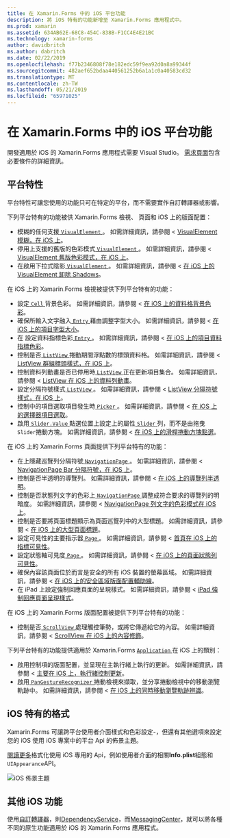 ```yaml
---
title: 在 Xamarin.Forms 中的 iOS 平台功能
description: 將 iOS 特有的功能新增至 Xamarin.Forms 應用程式中。
ms.prod: xamarin
ms.assetid: 634AB62E-68C8-454C-838B-F1CC4E4E21BC
ms.technology: xamarin-forms
author: davidbritch
ms.author: dabritch
ms.date: 02/22/2019
ms.openlocfilehash: f77b2346808f78e182edc59f9ea92d0a8a99344f
ms.sourcegitcommit: 482aef652bdaa440561252b6a1a1c0a40583cd32
ms.translationtype: MT
ms.contentlocale: zh-TW
ms.lasthandoff: 05/21/2019
ms.locfileid: "65971025"
---
```

# <a name="ios-platform-features-in-xamarinforms"></a>在 Xamarin.Forms 中的 iOS 平台功能

開發適用於 iOS 的 Xamarin.Forms 應用程式需要 Visual Studio。 [需求頁面](~/get-started/requirements.md)包含必要條件的詳細資訊。

## <a name="platform-specifics"></a>平台特性

平台特性可讓您使用的功能只可在特定的平台，而不需要實作自訂轉譯器或影響。

下列平台特有的功能被供 Xamarin.Forms 檢視、 頁面和 iOS 上的版面配置：

- 模糊的任何支援[ `VisualElement` ](xref:Xamarin.Forms.VisualElement)。 如需詳細資訊，請參閱 < [VisualElement 模糊，在 iOS 上](visualelement-blur.md)。
- 停用上支援的舊版的色彩模式[ `VisualElement` ](xref:Xamarin.Forms.VisualElement)。 如需詳細資訊，請參閱 < [VisualElement 舊版色彩模式，在 iOS 上](legacy-color-mode.md)。
- 在啟用下拉式陰影[ `VisualElement` ](xref:Xamarin.Forms.VisualElement)。 如需詳細資訊，請參閱 <<c0> [ 在 iOS 上的 VisualElement 卸除 Shadows](visualelement-drop-shadow.md)。

在 iOS 上的 Xamarin.Forms 檢視被提供下列平台特有的功能：

- 設定[ `Cell` ](xref:Xamarin.Forms.Cell)背景色彩。 如需詳細資訊，請參閱 <<c0> [ 在 iOS 上的資料格背景色彩](cell-background-color.md)。
- 確保所輸入文字融入[ `Entry` ](xref:Xamarin.Forms.Entry)藉由調整字型大小。 如需詳細資訊，請參閱 <<c0> [ 在 iOS 上的項目字型大小](entry-font-size.md)。
- 在 設定資料指標色彩[ `Entry` ](xref:Xamarin.Forms.Entry)。 如需詳細資訊，請參閱 <<c0> [ 在 iOS 上的項目資料指標色彩](entry-cursor-color.md)。
- 控制是否[ `ListView` ](xref:Xamarin.Forms.ListView)捲動期間浮點數的標頭資料格。 如需詳細資訊，請參閱 < [ListView 群組標頭樣式，在 iOS 上](listview-group-header-style.md)。
- 控制資料列動畫是否已停用時[ `ListView` ](xref:Xamarin.Forms.ListView)正在更新項目集合。 如需詳細資訊，請參閱 < [ListView 在 iOS 上的資料列動畫](listview-row-animations.md)。
- 設定分隔符號樣式[ `ListView` ](xref:Xamarin.Forms.ListView)。 如需詳細資訊，請參閱 < [ListView 分隔符號樣式，在 iOS 上](listview-separator-style.md)。
- 控制中的項目選取項目發生時[ `Picker` ](xref:Xamarin.Forms.Picker)。 如需詳細資訊，請參閱 <<c0> [ 在 iOS 上的選擇器項目選取](picker-selection.md)。
- 啟用[ `Slider.Value` ](xref:Xamarin.Forms.Slider.Value)點選位置上設定上的屬性[ `Slider` ](xref:Xamarin.Forms.Slider)列，而不是由拖曳`Slider`捲動方塊。 如需詳細資訊，請參閱 <<c0> [ 在 iOS 上的滑桿捲動方塊點選](slider-thumb.md)。

在 iOS 上的 Xamarin.Forms 頁面提供下列平台特有的功能：

- 在上隱藏巡覽列分隔符號[ `NavigationPage` ](xref:Xamarin.Forms.NavigationPage)。 如需詳細資訊，請參閱 < [NavigationPage Bar 分隔符號，在 iOS 上](navigation-bar-separator.md)。
- 控制是否半透明的導覽列。 如需詳細資訊，請參閱 <<c0> [ 在 iOS 上的導覽列半透明](navigation-bar-translucent.md)。
- 控制是否狀態列文字的色彩上[ `NavigationPage` ](xref:Xamarin.Forms.NavigationPage)調整成符合要求的導覽列的明暗度。 如需詳細資訊，請參閱 < [NavigationPage 列文字的色彩模式在 iOS 上](status-bar-text-color.md)。
- 控制是否要將頁面標題顯示為頁面巡覽列中的大型標題。 如需詳細資訊，請參閱 <<c0> [ 在 iOS 上的大型頁面標題](page-large-title.md)。
- 設定可見性的主要指示器[ `Page` ](xref:Xamarin.Forms.Page)。 如需詳細資訊，請參閱 <<c0> [ 首頁在 iOS 上的指標可見性](page-home-indicator.md)。
- 設定狀態軸可見度[ `Page` ](xref:Xamarin.Forms.Page)。 如需詳細資訊，請參閱 <<c0> [ 在 iOS 上的頁面狀態列可見性](page-status-bar-visibility.md)。
- 確保內容該頁面位於而言是安全的所有 iOS 裝置的螢幕區域。 如需詳細資訊，請參閱 <<c0> [ 在 iOS 上的安全區域版面配置輔助線](page-safe-area-layout.md)。
- 在 iPad 上設定強制回應頁面的呈現樣式。 如需詳細資訊，請參閱 < [iPad 強制回應頁面呈現樣式](ipad-page-presentation-style.md)。

在 iOS 上的 Xamarin.Forms 版面配置被提供下列平台特有的功能：

- 控制是否[ `ScrollView` ](xref:Xamarin.Forms.ScrollView)處理觸控筆勢，或將它傳遞給它的內容。 如需詳細資訊，請參閱 < [ScrollView 在 iOS 上的內容修飾](scrollview-content-touches.md)。

下列平台特有的功能提供適用於 Xamarin.Forms [ `Application` ](xref:Xamarin.Forms.Application)在 iOS 上的類別：

- 啟用控制項的版面配置，並呈現在主執行緒上執行的更新。 如需詳細資訊，請參閱 <<c0> [ 主要在 iOS 上，執行緒控制更新](main-thread-updates-ui.md)。
- 啟用[ `PanGestureRecognizer` ](xref:Xamarin.Forms.PanGestureRecognizer)捲動檢視來擷取，並分享捲動檢視中的移動瀏覽軌跡中。 如需詳細資訊，請參閱 <<c0> [ 在 iOS 上的同時移動瀏覽軌跡辨識](application-pan-gesture.md)。

## <a name="ios-specific-formatting"></a>iOS 特有的格式

Xamarin.Forms 可讓跨平台使用者介面樣式和色彩設定-，但還有其他選項來設定您的 iOS 使用 iOS 專案中的平台 Api 的佈景主題。

[閱讀更多](formatting.md)格式化使用 iOS 專用的 Api，例如使用者介面的相關**Info.plist**組態和`UIAppearance`API。

![](images/status-white-sml.png "iOS 佈景主題")

## <a name="other-ios-features"></a>其他 iOS 功能

使用[自訂轉譯器](~/xamarin-forms/app-fundamentals/custom-renderer/index.md)，則[DependencyService](~/xamarin-forms/app-fundamentals/dependency-service/index.md)，而[MessagingCenter](~/xamarin-forms/app-fundamentals/messaging-center.md)，就可以將各種不同的原生功能適用於 iOS 的 Xamarin.Forms 應用程式。
